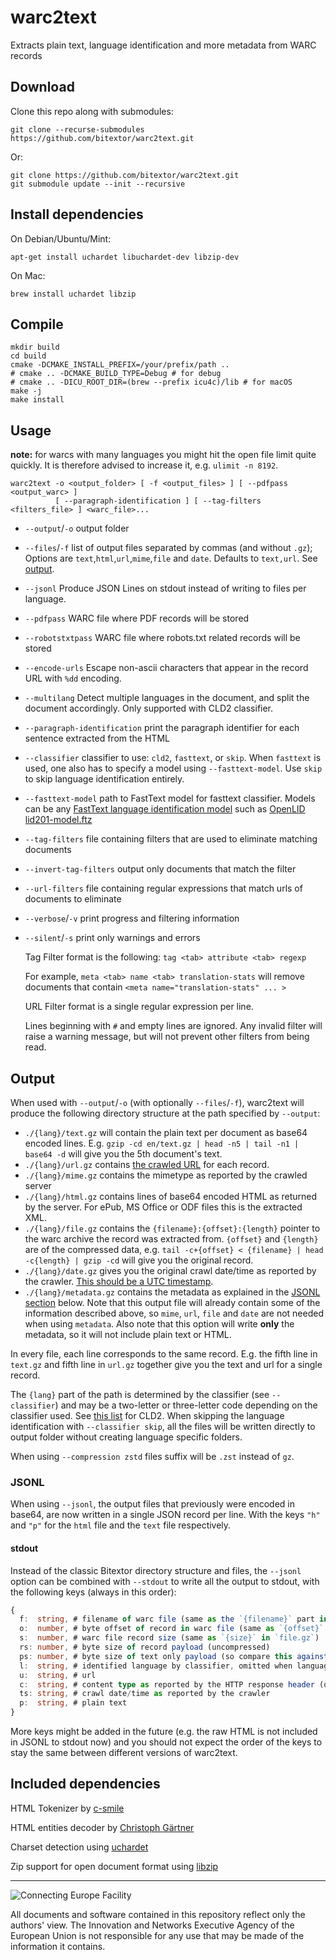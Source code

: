 # warc2text
Extracts plain text, language identification and more metadata from WARC records

## Download
Clone this repo along with submodules:
```
git clone --recurse-submodules https://github.com/bitextor/warc2text.git
```
Or:
```
git clone https://github.com/bitextor/warc2text.git
git submodule update --init --recursive
```

## Install dependencies
On Debian/Ubuntu/Mint:
```
apt-get install uchardet libuchardet-dev libzip-dev
```
On Mac:
```
brew install uchardet libzip
```

## Compile
```
mkdir build
cd build
cmake -DCMAKE_INSTALL_PREFIX=/your/prefix/path ..
# cmake .. -DCMAKE_BUILD_TYPE=Debug # for debug
# cmake .. -DICU_ROOT_DIR=(brew --prefix icu4c)/lib # for macOS
make -j
make install
```

## Usage

**note:** for warcs with many languages you might hit the open file limit quite quickly. It is therefore advised to increase it, e.g. `ulimit -n 8192`.

```
warc2text -o <output_folder> [ -f <output_files> ] [ --pdfpass <output_warc> ]
          [ --paragraph-identification ] [ --tag-filters <filters_file> ] <warc_file>...
```
* `--output`/`-o` output folder
* `--files`/`-f` list of output files separated by commas (and without `.gz`); Options are `text`,`html`,`url`,`mime`,`file` and `date`. Defaults to `text,url`. See [output](#output).
* `--jsonl` Produce JSON Lines on stdout instead of writing to files per language.
* `--pdfpass` WARC file where PDF records will be stored
* `--robotstxtpass` WARC file where robots.txt related records will be stored
* `--encode-urls` Escape non-ascii characters that appear in the record URL with `%dd` encoding.
* `--multilang` Detect multiple languages in the document, and split the document accordingly. Only supported with CLD2 classifier.
* `--paragraph-identification` print the paragraph identifier for each sentence extracted from the HTML
* `--classifier` classifier to use: `cld2`, `fasttext`, or `skip`. When `fasttext` is used, one also has to specify a model using `--fasttext-model`. Use `skip` to skip language identification entirely.
* `--fasttext-model` path to FastText model for fasttext classifier. Models can be any [FastText language identification model](https://fasttext.cc/docs/en/language-identification.html) such as [OpenLID lid201-model.ftz](https://github.com/laurieburchell/open-lid-dataset#quantised-model)
* `--tag-filters` file containing filters that are used to eliminate matching documents
* `--invert-tag-filters` output only documents that match the filter
* `--url-filters` file containing regular expressions that match urls of documents to eliminate
* `--verbose`/`-v` print progress and filtering information
* `--silent`/`-s` print only warnings and errors

  Tag Filter format is the following: `tag <tab> attribute <tab> regexp`
  
  For example, `meta <tab> name <tab> translation-stats` will remove documents that contain `<meta name="translation-stats" ... >`

  URL Filter format is a single regular expression per line.

  Lines beginning with `#` and empty lines are ignored. Any invalid filter will raise a warning message, but will not prevent other filters from being read.

## Output
When used with `--output`/`-o` (with optionally `--files`/`-f`), warc2text will
produce the following directory structure at the path specified by `--output`:

- `./{lang}/text.gz` will contain the plain text per document as base64 encoded lines. E.g. `gzip -cd en/text.gz | head -n5 | tail -n1 | base64 -d` will give you the 5th document's text.
- `./{lang}/url.gz` contains [the crawled URL](https://iipc.github.io/warc-specifications/specifications/warc-format/warc-1.1/#warc-target-uri) for each record.
- `./{lang}/mime.gz` contains the mimetype as reported by the crawled server
- `./{lang}/html.gz` contains lines of base64 encoded HTML as returned by the server. For ePub, MS Office or ODF files this is the extracted XML.
- `./{lang}/file.gz` contains the `{filename}:{offset}:{length}` pointer to the warc archive the record was extracted from. `{offset}` and `{length}` are of the compressed data, e.g. `tail -c+{offset} < {filename} | head -c{length} | gzip -cd` will give you the original record.
- `./{lang}/date.gz` gives you the original crawl date/time as reported by the crawler. [This should be a UTC timestamp](https://iipc.github.io/warc-specifications/specifications/warc-format/warc-1.1/#warc-date-mandatory).
- `./{lang}/metadata.gz` contains the metadata as explained in the [JSONL section](#jsonl) below. Note that this output file will already contain some of the information described above, so `mime`, `url`, `file` and `date` are not needed when using `metadata`. Also note that this option will write **only** the metadata, so it will not include plain text or HTML.

In every file, each line corresponds to the same record. E.g. the fifth line in `text.gz` and fifth line in `url.gz` together give you the text and url for a single record.

The `{lang}` part of the path is determined by the classifier (see `--classifier`) and may be a two-letter or three-letter code depending on the classifier used. See [this list](https://github.com/CLD2Owners/cld2/blob/b56fa78a2fe44ac2851bae5bf4f4693a0644da7b/internal/generated_language.cc#L647-L1262) for CLD2. When skipping the language identification with `--classifier skip`, all the files will be written directly to output folder without creating language specific folders.

When using `--compression zstd` files suffix will be `.zst` instead of `gz`.

### JSONL
When using `--jsonl`, the output files that previously were encoded in base64, are now written in a single JSON record per line.
With the keys `"h"` and `"p"` for the `html` file and the `text` file respectively.

#### stdout
Instead of the classic Bitextor directory structure and files, the `--jsonl` option can be combined with `--stdout` to write all the output to stdout, with the following keys (always in this order):
```ts
{
  f:  string, # filename of warc file (same as the `{filename}` part in `file.gz`)
  o:  number, # byte offset of record in warc file (same as `{offset}` in `file.gz`)
  s:  number, # warc file record size (same as `{size}` in `file.gz`)
  rs: number, # byte size of record payload (uncompressed)
  ps: number, # byte size of text only payload (so compare this against `rs` and you should get amount of HTML removed)
  l:  string, # identified language by classifier, omitted when language identification is skipped
  u:  string, # url
  c:  string, # content type as reported by the HTTP response header (or warc record header if that isn't present)
  ts: string, # crawl date/time as reported by the crawler
  p:  string, # plain text
}
```

More keys might be added in the future (e.g. the raw HTML is not included in JSONL to stdout now) and you should not expect the order of the keys to stay the same between different versions of warc2text.

## Included dependencies
HTML Tokenizer by [c-smile](https://www.codeproject.com/Articles/14076/Fast-and-Compact-HTML-XML-Scanner-Tokenizer)

HTML entities decoder by [Christoph Gärtner](https://bitbucket.org/cggaertner/cstuff/src/master/entities.c)

Charset detection using [uchardet](https://www.freedesktop.org/wiki/Software/uchardet/)

Zip support for open document format using [libzip](https://libzip.org)
___

![Connecting Europe Facility](https://www.paracrawl.eu/images/logo_en_cef273x39.png)

All documents and software contained in this repository reflect only the authors' view. The Innovation and Networks Executive Agency of the European Union is not responsible for any use that may be made of the information it contains.
